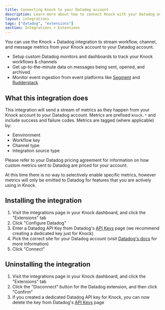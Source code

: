 ```yaml
---
title: Connecting Knock to your Datadog account
description: Learn more about how to connect Knock with your Datadog account.
layout: integrations
tags: ["datadog", "extensions"]
section: Integrations > Extensions
---
```


You can use the Knock + Datadog integration to stream workflow, channel, and message metrics from your Knock account to your Datadog account.

- Setup custom Datadog monitors and dashboards to track your Knock workflows & channels
- Get up-to-the-minute data on messages being sent, opened, and archived
- Monitor event ingestion from event platforms like [Segment](/integrations/sources/segment) and [Rudderstack](/integrations/sources/rudderstack)

## What this integration does

This integration will send a stream of metrics as they happen from your Knock account to your Datadog account. Metrics are prefixed `knock.*` and include success and failure codes. Metrics are tagged (where applicable) by:

- Eenvironment
- Workflow key
- Channel type
- Integration source type

Please refer to your Datadog pricing agreement for information on how custom metrics sent to Datadog are priced for your account.

At this time there is no way to selectively enable specific metrics, however metrics will only be emitted to Datadog for features that you are actively using in Knock.

## Installing the integration

1. Visit the integrations page in your Knock dashboard, and click the "Extensions" tab
2. Click "Configure Datadog"
3. Enter a Datadog API Key from Datadog's [API Keys](https://app.datadoghq.com/organization-settings/api-keys) page (we recommend creating a dedicated key just for Knock)
4. Pick the correct site for your Datadog account (visit [Datadog's docs](https://docs.datadoghq.com/getting_started/site/) for more information)
5. Click "Connect"

## Uninstalling the integration

1. Visit the integrations page in your Knock dashboard, and click the "Extensions" tab
2. Click the "Disconnect" button for the Datadog extension, and then click "Confirm"
3. If you created a dedicated Datadog API key for Knock, you can now delete the key from Datadog's [API Keys](https://app.datadoghq.com/organization-settings/api-keys) page
